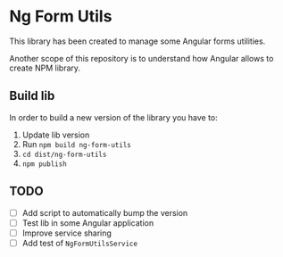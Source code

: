# Ng Form Utils

This library has been created to manage some Angular forms utilities.

Another scope of this repository is to understand how Angular allows to create NPM library.

## Build lib

In order to build a new version of the library you have to:

1. Update lib version
2. Run `npm build ng-form-utils`
3. `cd dist/ng-form-utils`
4. `npm publish`


## TODO

- [ ] Add script to automatically bump the version
- [ ] Test lib in some Angular application
- [ ] Improve service sharing
- [ ] Add test of `NgFormUtilsService`
